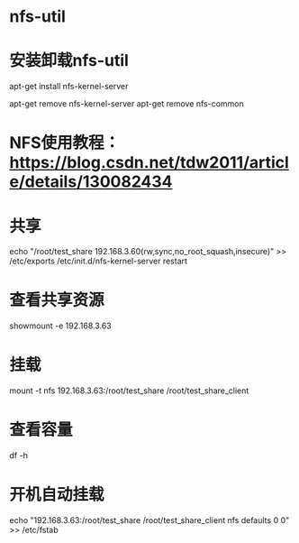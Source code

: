 # nfs-util

# 安装卸载nfs-util

apt-get install nfs-kernel-server

apt-get remove nfs-kernel-server
apt-get remove nfs-common


# NFS使用教程：https://blog.csdn.net/tdw2011/article/details/130082434

# 共享
echo "/root/test_share 192.168.3.60(rw,sync,no_root_squash,insecure)" >> /etc/exports
/etc/init.d/nfs-kernel-server  restart


# 查看共享资源
showmount -e 192.168.3.63

# 挂载
mount -t nfs 192.168.3.63:/root/test_share /root/test_share_client

# 查看容量
df -h

# 开机自动挂载
echo "192.168.3.63:/root/test_share /root/test_share_client nfs defaults 0 0" >> /etc/fstab